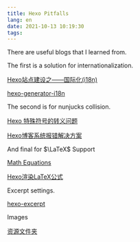 ```yaml
---
title: Hexo Pitfalls
lang: en
date: 2021-10-13 10:19:30
tags:
---
```


There are useful blogs that I learned from.

The first is a solution for internationalization.

[Hexo站点建设之——国际化(i18n)](https://blog.csdn.net/calvin_zhou/article/details/110957632)

[hexo-generator-i18n](https://github.com/Jamling/hexo-generator-i18n)

The second is for nunjucks collision.

[Hexo 特殊符号的转义问题](http://wxnacy.com/2018/01/12/hexo-specific-symbol/)

[Hexo博客系统报错解决方案](https://blog.csdn.net/violetjack0808/article/details/79472256)


And final for $\LaTeX$ Support

[Math Equations](https://github.com/theme-next/hexo-theme-next/blob/master/docs/MATH.md)

[Hexo渲染LaTeX公式](https://www.jianshu.com/p/9b9c241146bc)


Excerpt settings.

[hexo-excerpt](https://github.com/chekun/hexo-excerpt)

Images

[资源文件夹](https://hexo.io/zh-cn/docs/asset-folders)

